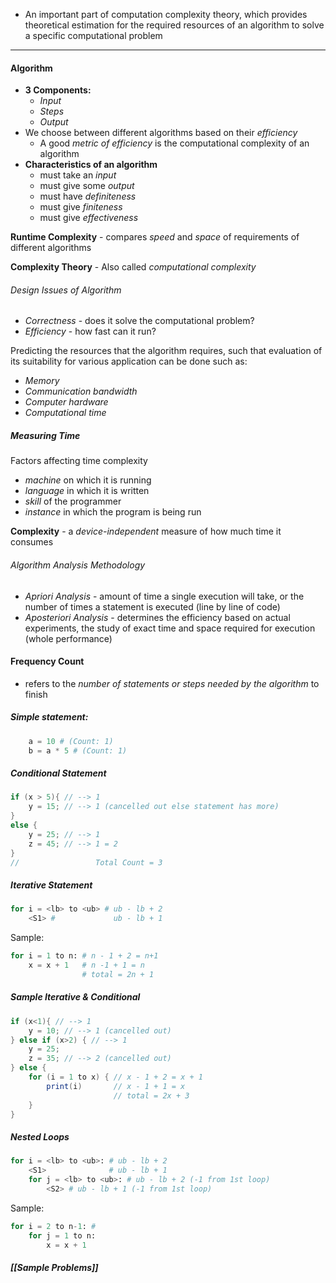 - An important part of computation complexity theory, which provides theoretical estimation for the required resources of an algorithm to solve a specific computational problem
--- 
#### Algorithm
- **3 Components:**
	- *Input*
	- *Steps*
	- *Output*
- We choose between different algorithms based on their *efficiency*
	- A good *metric of efficiency* is the computational complexity of an algorithm
- **Characteristics of an algorithm**
	- must take an *input*
	- must give some *output*
	- must have *definiteness*
	- must give *finiteness*
	- must give *effectiveness*

**Runtime Complexity** - compares *speed* and *space* of requirements of different algorithms

**Complexity Theory** - Also called *computational complexity*

###### Design Issues of Algorithm
- *Correctness* - does it solve the computational problem?
- *Efficiency* - how fast can it run?

Predicting the resources that the algorithm requires, such that evaluation of its suitability for various application can be done such as:
- *Memory*
- *Communication bandwidth*
- *Computer hardware*
- *Computational time*

##### Measuring Time
Factors affecting time complexity
- *machine* on which it is running
- *language* in which it is written
- *skill* of the programmer
- *instance* in which the program is being run

**Complexity** - a *device-independent* measure of how much time it consumes
###### Algorithm Analysis Methodology
- *Apriori Analysis* - amount of time a single execution will take, or the number of times a statement is executed (line by line of code)
- *Aposteriori Analysis* - determines the efficiency based on actual experiments, the study of exact time and space required for execution (whole performance)

#### Frequency Count
 - refers to the *number of statements or steps needed by the algorithm* to finish
##### Simple statement: 
``` python
	a = 10 # (Count: 1)
	b = a * 5 # (Count: 1)
```

##### Conditional Statement
```c#
if (x > 5){ // --> 1
	y = 15; // --> 1 (cancelled out else statement has more)
}
else {
	y = 25; // --> 1
	z = 45; // --> 1 = 2
}
//                 Total Count = 3
```

##### Iterative Statement
```python
for i = <lb> to <ub> # ub - lb + 2
	<S1> #             ub - lb + 1
```
Sample:
```python 
for i = 1 to n: # n - 1 + 2 = n+1
	x = x + 1   # n -1 + 1 = n
                # total = 2n + 1
```

##### Sample Iterative & Conditional
```c# 
if (x<1){ // --> 1
	y = 10; // --> 1 (cancelled out)
} else if (x>2) { // --> 1
	y = 25;
	z = 35; // --> 2 (cancelled out)
} else {
	for (i = 1 to x) { // x - 1 + 2 = x + 1
		print(i)       // x - 1 + 1 = x
					   // total = 2x + 3
	}
}
```

##### Nested Loops
```python
for i = <lb> to <ub>: # ub - lb + 2
	<S1>              # ub - lb + 1
	for j = <lb> to <ub>: # ub - lb + 2 (-1 from 1st loop)
		<S2> # ub - lb + 1 (-1 from 1st loop)
```

Sample:
```python
for i = 2 to n-1: # 
	for j = 1 to n:
		x = x + 1
```
##### [[Sample Problems]] 
